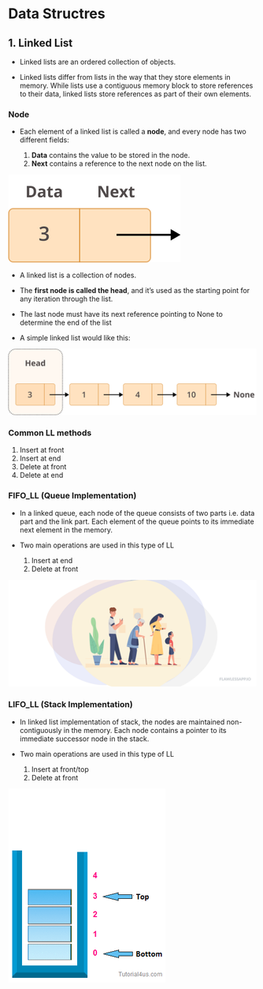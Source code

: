 # Data Structres

## 1. Linked List

- Linked lists are an ordered collection of objects.

- Linked lists differ from lists in the way that they store elements in memory. While lists use a contiguous memory block to store references to their data, linked lists store references as part of their own elements.

### Node

- Each element of a linked list is called a __node__, and every node has two different fields:

  1. __Data__ contains the value to be stored in the node.
  2. __Next__ contains a reference to the next node on the list.

![Node](images/LL_Node.webp)

- A linked list is a collection of nodes.

- The __first node is called the head__, and it’s used as the starting point for any iteration through the list.

- The last node must have its next reference pointing to None to determine the end of the list

- A simple linked list would like this:

![A simple Linked List](images/LL.webp)

### Common LL methods

1. Insert at front
2. Insert at end
3. Delete at front
4. Delete at end

### FIFO_LL (Queue Implementation)

- In a linked queue, each node of the queue consists of two parts i.e. data part and the link part. Each element of the queue points to its immediate next element in the memory.

- Two main operations are used in this type of LL
    1. Insert at end
    2. Delete at front

![Queue](images/queue_%20FIFO_LL.gif)

### LIFO_LL (Stack Implementation)

- In linked list implementation of stack, the nodes are maintained non-contiguously in the memory. Each node contains a pointer to its immediate successor node in the stack.

- Two main operations are used in this type of LL
    1. Insert at front/top
    2. Delete at front

![Stack](images/stack_FIFO_LL.gif)
